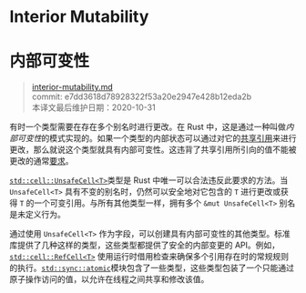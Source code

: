 # Interior Mutability
# 内部可变性

>[interior-mutability.md](https://github.com/rust-lang/reference/blob/master/src/interior-mutability.md)\
>commit: e7dd3618d78928322f53a20e2947e428b12eda2b \
>本译文最后维护日期：2020-10-31

有时一个类型需要在存在多个别名时进行更改。在 Rust 中，这是通过一种叫做*内部可变性*的模式实现的。如果一个类型的内部状态可以通过对它的[共享引用][shared reference]来进行更改，那么就说这个类型就具有内部可变性。这违背了共享引用所引向的值不能被更改的通常[要求][ub]。

[`std::cell::UnsafeCell<T>`]类型是 Rust 中唯一可以合法违反此要求的方法。当 `UnsafeCell<T>` 具有不变的别名时，仍然可以安全地对它包含的 `T` 进行更改或获得 `T` 的一个可变引用。与所有其他类型一样，拥有多个 `&mut UnsafeCell<T>` 别名是未定义行为。

通过使用 `UnsafeCell<T>` 作为字段，可以创建具有内部可变性的其他类型。标准库提供了几种这样的类型，这些类型都提供了安全的内部变更的 API。例如，[`std::cell::RefCell<T>`] 使用运行时借用检查来确保多个引用存在时的常规规则的执行。[`std::sync::atomic`]模块包含了一些类型，这些类型包装了一个只能通过原子操作访问的值，以允许在线程之间共享和修改该值。

[shared reference]: types/pointer.md#shared-references-
[ub]: behavior-considered-undefined.md
[`std::cell::UnsafeCell<T>`]: ../std/cell/struct.UnsafeCell.html
[`std::cell::RefCell<T>`]: ../std/cell/struct.RefCell.html
[`std::sync::atomic`]: ../std/sync/atomic/index.html

<!-- 2020-10-25 -->
<!-- checked -->
